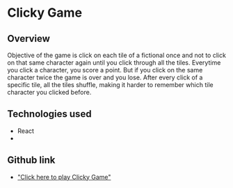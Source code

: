 # Clicky Game

## Overview
  Objective of the game is click on each tile of a fictional once and not to click on that same character again until you click through all the tiles. Everytime you click a character, you score a point. But if you click on the same character twice the game is over and you lose. After every click of a specific tile, all the tiles shuffle, making it harder to remember which tile character you clicked before. 

## Technologies used
* React
* 



## Github link
* ["Click here to play Clicky Game"](https://ml042685.github.io/Click/)

